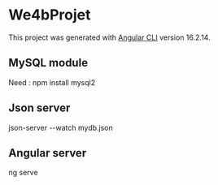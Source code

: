 # We4bProjet

This project was generated with [Angular CLI](https://github.com/angular/angular-cli) version 16.2.14.

## MySQL module

Need : npm install mysql2 


## Json server

json-server --watch mydb.json

## Angular server

ng serve